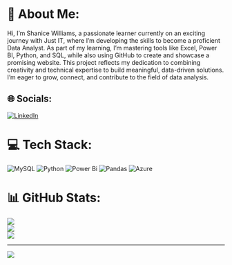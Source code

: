 # 💫 About Me:
Hi, I’m Shanice Williams, a passionate learner currently on an exciting journey with Just IT, where I’m developing the skills to become a proficient Data Analyst. As part of my learning, I’m mastering tools like Excel, Power BI, Python, and SQL, while also using GitHub to create and showcase a promising website. This project reflects my dedication to combining creativity and technical expertise to build meaningful, data-driven solutions. I’m eager to grow, connect, and contribute to the field of data analysis.


## 🌐 Socials:
[![LinkedIn](https://img.shields.io/badge/LinkedIn-%230077B5.svg?logo=linkedin&logoColor=white)](https://linkedin.com/in/https://www.linkedin.com/feed/) 

# 💻 Tech Stack:
![MySQL](https://img.shields.io/badge/mysql-4479A1.svg?style=for-the-badge&logo=mysql&logoColor=white) ![Python](https://img.shields.io/badge/python-3670A0?style=for-the-badge&logo=python&logoColor=ffdd54) ![Power Bi](https://img.shields.io/badge/power_bi-F2C811?style=for-the-badge&logo=powerbi&logoColor=black) ![Pandas](https://img.shields.io/badge/pandas-%23150458.svg?style=for-the-badge&logo=pandas&logoColor=white) ![Azure](https://img.shields.io/badge/azure-%230072C6.svg?style=for-the-badge&logo=microsoftazure&logoColor=white)
# 📊 GitHub Stats:
![](https://github-readme-stats.vercel.app/api?username=Shanice-creator&theme=dracula&hide_border=false&include_all_commits=false&count_private=false)<br/>
![](https://github-readme-streak-stats.herokuapp.com/?user=Shanice-creator&theme=dracula&hide_border=false)<br/>
![](https://github-readme-stats.vercel.app/api/top-langs/?username=Shanice-creator&theme=dracula&hide_border=false&include_all_commits=false&count_private=false&layout=compact)

---
[![](https://visitcount.itsvg.in/api?id=Shanice-creator&icon=4&color=10)](https://visitcount.itsvg.in)

<!-- Proudly created with GPRM ( https://gprm.itsvg.in ) -->
